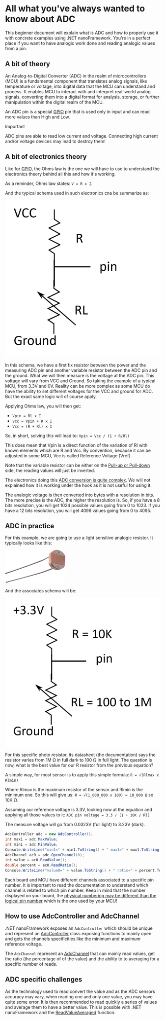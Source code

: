 # All what you've always wanted to know about ADC

This beginner document will explain what is ADC and how to properly use it with concrete examples using .NET nanoFramework. You're in a perfect place if you want to have analogic work done and reading analogic values from a pin.

## A bit of theory

An Analog-to-Digital Converter (ADC) in the realm of microcontrollers (MCU) is a fundamental component that translates analog signals, like temperature or voltage, into digital data that the MCU can understand and process. It enables MCU to interact with and interpret real-world analog signals, converting them into a digital format for analysis, storage, or further manipulation within the digital realm of the MCU.

An ADC pin is a special [GPIO](./gpio-explained.md) pin that is used only in input and can read more values than High and Low.

> [!Important]
>
> ADC pins are able to read low current and voltage. Connecting high  current and/or voltage devices may lead to destroy them!

## A bit of electronics theory

Like for [GPIO](./gpio-explained.md), the Ohms law is the one we will have to use to understand the electronics theory behind all this and how it's working.

As a reminder, Ohms law states: `V = R x I`.

And the typical schema used in such electronics cna be summarize as:

![resistor, pin and variable resistor](../../images//getting-started/adc-schema.png)

In this schema, we have a first fix resistor between the power and the measuring ADC pin and another variable resistor between the ADC pin and the ground. What we will then measure is the voltage at the ADC pin. This voltage will vary from VCC and Ground. So taking the example of a typical MCU, from 3.3V and 0V. Reality can be more complex as some MCU do have the ability to set different voltages for the VCC and ground for ADC. But the exact same logic will of course apply.

Applying Ohms law, you will then get:

* `Vpin = Rl x I`
* `Vcc = Vpin + R x I`
* `Vcc = (R + Rl) x I`

So, in short, solving this will lead to: `Vpin = Vcc / (1 + R/Rl)`

This does mean that Vpin is a direct function of the variation of Rl with known elements which are R and Vcc. By convention, because it can be adjusted in some MCU, Vcc is called Reference Voltage (Vref).

Note that the variable resistor can be either on the [Pull-up or Pull-down](./gpio-explained.md#pull-up-pull-down-and-other-pin-mode) side, the reading values will just be inverted.

The electronics doing this [ADC conversion is quite complex](https://en.wikipedia.org/wiki/Analog-to-digital_converter). We will not explained how it is working under the hook as it is not useful for using it.

The analogic voltage is then converted into bytes with a resolution in bits. The more precise is the ADC, the higher the resolution is. So, if you have a 8 bits resolution, you will get 1024 possible values going from 0 to 1023. If you have a 12 bits resolution, you will get 4096 values going from 0 to 4095.

## ADC in practice

For this example, we are going to use a light sensitive analogic resistor. It typically looks like this:

![photo resistor](../../images/getting-started/adc-pho-resistor.jpg)

And the associates schema will be:

![variable photo resistor schema](../../images/getting-started/adc-practice.png)

For this specific photo resistor, its datasheet (the documentation) says the resistor varies from 1M Ω in full dark to 100 Ω in full light. The question is now, what is the best value for our R resistor from the previous equation?

A simple way, for most sensor is to apply this simple formula: `R = √(Rlmax x Rlmin)`

Where Rlmax is the maximum resistor of the sensor and Rlmin is the minimum one. So this will give us: `R = √(1_000_000 x 100) = 10_000 Ω` so 10K Ω.

Assuming our reference voltage is 3.3V, looking now at the equation and applying all those values to it: `ADC pin voltage = 3.3 / (1 + 10K / Rl)`

The measure voltage will go from 0.0323V (full light) to 3.23V (dark).

```csharp
AdcController adc = new AdcController();
int max1 = adc.MaxValue;
int min1 = adc.MinValue;
Console.WriteLine("min1=" + min1.ToString() + " max1=" + max1.ToString());
AdcChannel ac0 = adc.OpenChannel(0);
int value = ac0.ReadValue();
double percent = ac0.ReadRatio();
Console.WriteLine("value0=" + value.ToString() + " ratio=" + percent.ToString());
```

Each board and MCU have different channels associated to a specific pin number. It is important to read the documentation to understand which channel is related to which pin number. Keep in mind that the number displayed on your board, the [physical numbering may be different than the logical pin number](./gpio-explained.md#physical-and-logical-pin-numbering) which is the one used by your MCU!

## How to use AdcController and AdcChannel

.NET nanoFramework exposes an `AdcController` which should be unique and represent an [AdcController](https://docs.nanoframework.net/api/System.Device.Adc.AdcController.html) class exposing functions to mainly open and gets the channels specificities like the minimum and maximum reference voltage.

The `AdcChannel` represent an [AdcChannel](https://docs.nanoframework.net/api/System.Device.Adc.AdcChannel.html) that can mainly read values, get the ratio (the percentage of of the value) and the ability to to averaging for a specific number of reads.

## ADC specific challenges

As the technology used to read convert the value and as the ADC sensors accuracy may vary, when reading one and only one value, you may have quite some error. It is then recommended to read quickly a series of values and average them to have a better value. This is possible with .NET nanoFramework and the [ReadValueAveraged](https://docs.nanoframework.net/api/System.Device.Adc.AdcChannelBase.html#System_Device_Adc_AdcChannelBase_ReadValueAveraged_System_Int32_) function.
